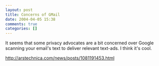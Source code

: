```yaml
---
layout: post
title: Concerns of GMail
date: 2004-04-05 15:38
comments: true
categories: []
---
```

It seems that some privacy advocates are a bit concerned over Google scanning your email's text to deliver relevant text-ads. I think it's cool.

<a href="http://arstechnica.com/news/posts/1081191453.html">http://arstechnica.com/news/posts/1081191453.html</a>
